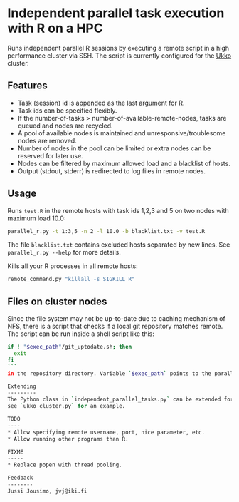 Independent parallel task execution with R on a HPC
===================================================

Runs independent parallel R sessions by executing a remote script in a high
performance cluster via SSH. The script is currently configured for the
[Ukko](http://www.cs.helsinki.fi/en/compfac/high-performance-cluster-ukko) cluster.

Features
--------
* Task (session) id is appended as the last argument for R.
* Task ids can be specified flexibly.
* If the number-of-tasks > number-of-available-remote-nodes, tasks are queued and
nodes are recycled.
* A pool of available nodes is maintained and unresponsive/troublesome nodes are removed.
* Number of nodes in the pool can be limited or extra nodes can be reserved for later use.
* Nodes can be filtered by maximum allowed load and a blacklist of hosts.
* Output (stdout, stderr) is redirected to log files in remote nodes.

Usage
-----
Runs `test.R` in the remote hosts with task ids 1,2,3 and 5 on two nodes with maximum load 10.0:
```bash
parallel_r.py -t 1:3,5 -n 2 -l 10.0 -b blacklist.txt -v test.R
```
The file `blacklist.txt` contains excluded hosts separated by new lines.
See `parallel_r.py --help` for more details.

Kills all your R processes in all remote hosts:
```bash
remote_command.py "killall -s SIGKILL R"
```

Files on cluster nodes
----------------------
Since the file system may not be up-to-date due to caching mechanism of NFS, there is a script
that checks if a local git repository matches remote. The script can be run inside a shell script
like this:
````bash
if ! "$exec_path"/git_uptodate.sh; then
  exit
fi
```
in the repository directory. Variable `$exec_path` points to the parallel tasks directory.

Extending
---------
The Python class in `independent_parallel_tasks.py` can be extended for custom HP clusters,
see `ukko_cluster.py` for an example.

TODO
----
* Allow specifying remote username, port, nice parameter, etc.
* Allow running other programs than R.

FIXME
-----
* Replace popen with thread pooling.

Feedback
--------
Jussi Jousimo, jvj@iki.fi
